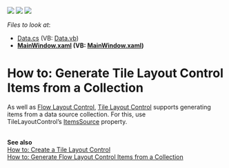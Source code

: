 <!-- default badges list -->
![](https://img.shields.io/endpoint?url=https://codecentral.devexpress.com/api/v1/VersionRange/128654249/21.1.5%2B)
[![](https://img.shields.io/badge/Open_in_DevExpress_Support_Center-FF7200?style=flat-square&logo=DevExpress&logoColor=white)](https://supportcenter.devexpress.com/ticket/details/T329405)
[![](https://img.shields.io/badge/📖_How_to_use_DevExpress_Examples-e9f6fc?style=flat-square)](https://docs.devexpress.com/GeneralInformation/403183)
<!-- default badges end -->
<!-- default file list -->
*Files to look at*:

* [Data.cs](./CS/Data.cs) (VB: [Data.vb](./VB/Data.vb))
* **[MainWindow.xaml](./CS/MainWindow.xaml) (VB: [MainWindow.xaml](./VB/MainWindow.xaml))**
<!-- default file list end -->
# How to: Generate Tile Layout Control Items from a Collection 


<p>As well as <a href="https://documentation.devexpress.com/#WPF/CustomDocument8148">Flow Layout Control</a>, <a href="https://documentation.devexpress.com/#WPF/CustomDocument11541">Tile Layout Control</a> supports generating items from a data source collection. For this, use TileLayoutControl’s <a href="https://documentation.devexpress.com/#WPF/DevExpressXpfLayoutControlFlowLayoutControl_ItemsSourcetopic">ItemsSource</a> property.</p>
<p><br><strong>See also<br></strong><a href="https://www.devexpress.com/Support/Center/p/T201415">How to: Create a Tile Layout Control</a><br><a href="https://www.devexpress.com/Support/Center/p/T329408">How to: Generate Flow Layout Control Items from a Collection</a></p>

<br/>


